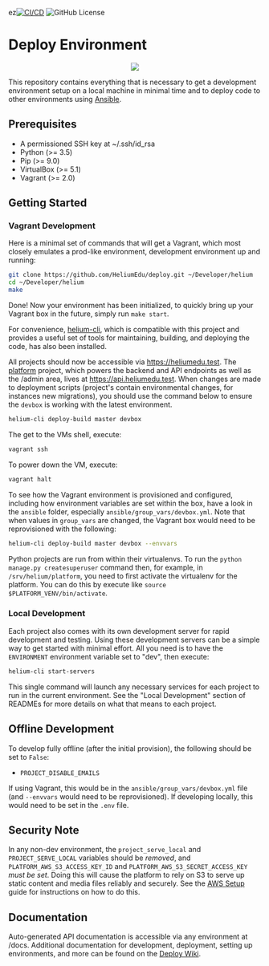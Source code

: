 ez[![CI/CD](https://github.com/heliumedu/deploy/workflows/CI/CD/badge.svg)](https://github.com/heliumedu/deploy/actions?query=workflow%3ACI%2FCD)
![GitHub License](https://img.shields.io/github/license/heliumedu/deploy)

# Deploy Environment

<p align="center"><img src="https://www.heliumedu.com/assets/img/logo_full_blue.png" /></p>

This repository contains everything that is necessary to get a development environment setup on a local machine in
minimal time and to deploy code to other environments using [Ansible](https://www.ansible.com/).

## Prerequisites

- A permissioned SSH key at ~/.ssh/id_rsa
- Python (>= 3.5)
- Pip (>= 9.0)
- VirtualBox (>= 5.1)
- Vagrant (>= 2.0)

## Getting Started

### Vagrant Development
Here is a minimal set of commands that will get a Vagrant, which most closely emulates a prod-like environment,
development environment up and running:

```sh
git clone https://github.com/HeliumEdu/deploy.git ~/Developer/helium
cd ~/Developer/helium
make
```

Done! Now your environment has been initialized, to quickly bring up your Vagrant box in the future, simply run `make start`.

For convenience, [helium-cli](https://github.com/HeliumEdu/heliumcli#readme), which is compatible with this
project and provides a useful set of tools for maintaining, building, and deploying the code, has also been installed.

All projects should now be accessible via <https://heliumedu.test>. The [platform](https://github.com/HeliumEdu/platform) project, which powers the backend and
API endpoints as well as the /admin area, lives at <https://api.heliumedu.test>. When changes are made to deployment
scripts (project's contain environmental changes, for instances new migrations), you should use the command below to
ensure the `devbox` is working with the latest environment.

```sh
helium-cli deploy-build master devbox
```

The get to the VMs shell, execute:

```sh
vagrant ssh
```

To power down the VM, execute:

```sh
vagrant halt
```

To see how the Vagrant environment is provisioned and configured, including how environment variables are set within
the box, have a look in the `ansible` folder, especially `ansible/group_vars/devbox.yml`. Note that when values in
`group_vars` are changed, the Vagrant box would need to be reprovisioned with the following:

```sh
helium-cli deploy-build master devbox --envvars
```

Python projects are run from within their virtualenvs. To run the `python manage.py createsuperuser` command then,
for example, in `/srv/helium/platform`, you need to first activate the virtualenv for the platform. You can do this by
execute like `source $PLATFORM_VENV/bin/activate`.

### Local Development
Each project also comes with its own development server for rapid development and testing. Using these development
servers can be a simple way to get started with minimal effort. All you need is to have the `ENVIRONMENT` environment
variable set to "dev", then execute:

```sh
helium-cli start-servers
```

This single command will launch any necessary services for each project to run in the current environment. See the
"Local Development" section of READMEs for more details on what that means to each project.

## Offline Development

To develop fully offline (after the initial provision), the following should be set to `False`:

- `PROJECT_DISABLE_EMAILS`

If using Vagrant, this would be in the `ansible/group_vars/devbox.yml` file (and `--envvars` would need to be
reprovisioned). If developing locally, this would need to be set in the `.env` file.

## Security Note

In any non-dev environment, the `project_serve_local` and `PROJECT_SERVE_LOCAL` variables should be _removed_, and
`PLATFORM_AWS_S3_ACCESS_KEY_ID` and `PLATFORM_AWS_S3_SECRET_ACCESS_KEY` _must be set_. Doing this will cause the
platform to rely on S3 to serve up static content and media files reliably and securely. See the [AWS Setup](
https://github.com/HeliumEdu/deploy/wiki/External-Services#using-s3)
guide for instructions on how to do this.

## Documentation

Auto-generated API documentation is accessible via any environment at /docs. Additional documentation for development,
deployment, setting up environments, and more can be found on the [Deploy Wiki](https://github.com/HeliumEdu/deploy/wiki).
